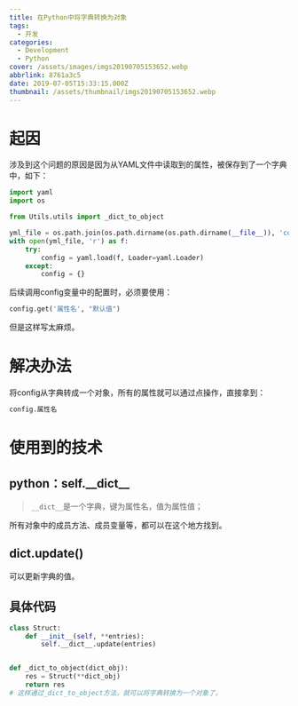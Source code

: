 ```yaml
---
title: 在Python中将字典转换为对象
tags:
  - 开发
categories:
  - Development
  - Python
cover: /assets/images/imgs20190705153652.webp
abbrlink: 8761a3c5
date: 2019-07-05T15:33:15.000Z
thumbnail: /assets/thumbnail/imgs20190705153652.webp
---
```


# 起因

涉及到这个问题的原因是因为从YAML文件中读取到的属性，被保存到了一个字典中，如下：

```python
import yaml
import os

from Utils.utils import _dict_to_object

yml_file = os.path.join(os.path.dirname(os.path.dirname(__file__)), 'config.yml')
with open(yml_file, 'r') as f:
    try:
        config = yaml.load(f, Loader=yaml.Loader)
    except:
        config = {}
```

<!-- more -->

后续调用config变量中的配置时，必须要使用：

```python
config.get('属性名', "默认值")
```

但是这样写太麻烦。

# 解决办法

将config从字典转成一个对象，所有的属性就可以通过点操作，直接拿到：

```python
config.属性名
```

# 使用到的技术

## python：self.\_\_dict\_\_

> `__dict__`是一个字典，键为属性名，值为属性值；

所有对象中的成员方法、成员变量等，都可以在这个地方找到。

## dict.update()

可以更新字典的值。

## 具体代码

```python
class Struct:
    def __init__(self, **entries):
        self.__dict__.update(entries)


def _dict_to_object(dict_obj):
    res = Struct(**dict_obj)
    return res
# 这样通过_dict_to_object方法，就可以将字典转换为一个对象了。
```

